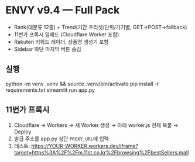 # ENVY v9.4 — Full Pack
- Rank(대분류 12종) + Trend(기간 프리셋/단위/기기별, GET→POST→fallback)
- 11번가 프록시 임베드 (Cloudflare Worker 포함)
- Rakuten 키워드 레이더, 상품명 생성기 포함
- Sidebar 하단 마지막 버튼 숨김

## 실행
python -m venv .venv && source .venv/bin/activate
pip install -r requirements.txt
streamlit run app.py

## 11번가 프록시
1) Cloudflare → Workers → 새 Worker 생성 → 아래 worker.js 전체 복붙 → Deploy
2) 발급 주소를 app.py 상단 `PROXY_URL`에 입력
3) 테스트: https://YOUR-WORKER.workers.dev/iframe?target=https%3A%2F%2Fm.11st.co.kr%2Fbrowsing%2FbestSellers.mall

